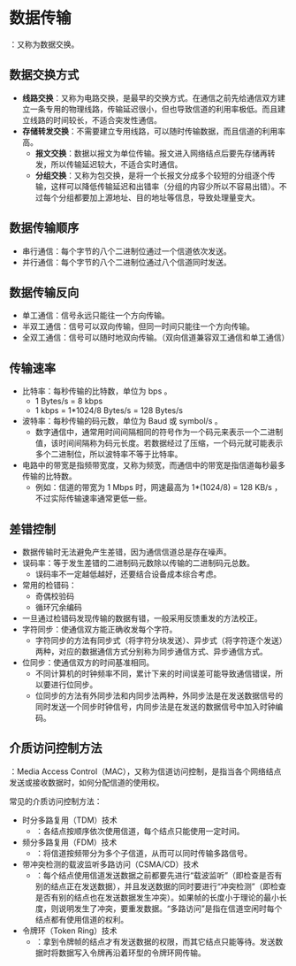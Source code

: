 # 数据传输

：又称为数据交换。

## 数据交换方式

- **线路交换**：又称为电路交换，是最早的交换方式。在通信之前先给通信双方建立一条专用的物理线路，传输延迟很小，但也导致信道的利用率极低。而且建立线路的时间较长，不适合突发性通信。
- **存储转发交换**：不需要建立专用线路，可以随时传输数据，而且信道的利用率高。
  - **报文交换**：数据以报文为单位传输。报文进入网络结点后要先存储再转发，所以传输延迟较大，不适合实时通信。
  - **分组交换**：又称为包交换，是将一个长报文分成多个较短的分组逐个传输，这样可以降低传输延迟和出错率（分组的内容少所以不容易出错）。不过每个分组都要加上源地址、目的地址等信息，导致处理量变大。

## 数据传输顺序

- 串行通信：每个字节的八个二进制位通过一个信道依次发送。
- 并行通信：每个字节的八个二进制位通过八个信道同时发送。

## 数据传输反向

- 单工通信：信号永远只能往一个方向传输。
- 半双工通信：信号可以双向传输，但同一时间只能往一个方向传输。
- 全双工通信：信号可以随时地双向传输。（双向信道兼容双工通信和单工通信）

## 传输速率

- 比特率：每秒传输的比特数，单位为 bps 。
  - 1 Bytes/s = 8 kbps
  - 1 kbps = 1*1024/8 Bytes/s = 128 Bytes/s
- 波特率：每秒传输的码元数，单位为 Baud 或 symbol/s 。
  - 数字通信中，通常用时间间隔相同的符号作为一个码元来表示一个二进制值，该时间间隔称为码元长度。若数据经过了压缩，一个码元就可能表示多个二进制位，所以波特率不等于比特率。
- 电路中的带宽是指频带宽度，又称为频宽，而通信中的带宽是指信道每秒最多传输的比特数。
  - 例如：信道的带宽为 1 Mbps 时，网速最高为 1*(1024/8) = 128 KB/s ，不过实际传输速率通常更低一些。

## 差错控制

- 数据传输时无法避免产生差错，因为通信信道总是存在噪声。
- 误码率：等于发生差错的二进制码元数除以传输的二进制码元总数。
  - 误码率不一定越低越好，还要结合设备成本综合考虑。
- 常用的检错码：
  - 奇偶校验码
  - 循环冗余编码
- 一旦通过检错码发现传输的数据有错，一般采用反馈重发的方法校正。
- 字符同步：使通信双方能正确收发每个字符。
  - 字符同步的方法有同步式（将字符分块发送）、异步式（将字符逐个发送）两种，对应的数据通信方式分别称为同步通信方式、异步通信方式。
- 位同步：使通信双方的时间基准相同。
  - 不同计算机的时钟频率不同，累计下来的时间误差可能导致通信错误，所以要进行位同步。
  - 位同步的方法有外同步法和内同步法两种，外同步法是在发送数据信号的同时发送一个同步时钟信号，内同步法是在发送的数据信号中加入时钟编码。

## 介质访问控制方法

：Media Access Control（MAC），又称为信道访问控制，是指当各个网络结点发送或接收数据时，如何分配信道的使用权。

常见的介质访问控制方法：
- 时分多路复用（TDM）技术
  - ：各结点按顺序依次使用信道，每个结点只能使用一定时间。
- 频分多路复用（FDM）技术
  - ：将信道按频带分为多个子信道，从而可以同时传输多路信号。
- 带冲突检测的载波监听多路访问（CSMA/CD）技术
  - ：每个结点使用信道发送数据之前都要先进行“载波监听”（即检查是否有别的结点正在发送数据），并且发送数据的同时要进行“冲突检测”（即检查是否有别的结点也在发送数据发生冲突）。如果帧的长度小于理论的最小长度，则说明发生了冲突，要重发数据。“多路访问”是指在信道空闲时每个结点都有使用信道的权利。
- 令牌环（Token Ring）技术
  - ：拿到令牌帧的结点才有发送数据的权限，而其它结点只能等待。发送数据时将数据写入令牌再沿着环型的令牌环网传输。
